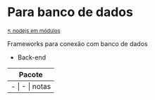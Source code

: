 # Para banco de dados

<sub>[:arrow_upper_left: nodejs em módulos](../readme.md)  <sub>

Frameworks  para conexão com banco de dados

- Back-end

| Pacote | 
|--|
|- \| - \| notas |
